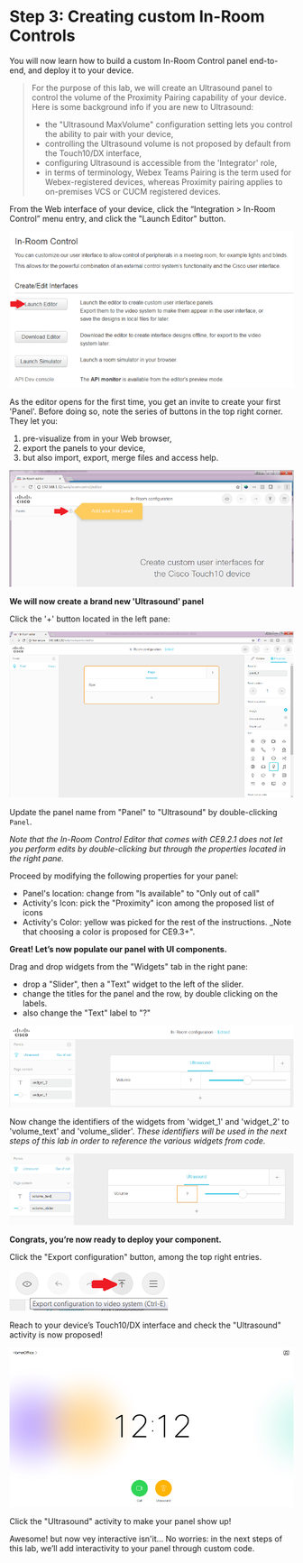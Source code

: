 # Step 3: Creating custom In-Room Controls

You will now learn how to build a custom In-Room Control panel end-to-end, and deploy it to your device. 

> For the purpose of this lab, we will create an Ultrasound panel to control the volume of the Proximity Pairing capability of your device. Here is some background info if you are new to Ultrasound:
> - the "Ultrasound MaxVolume" configuration setting lets you control the ability to pair with your device,
> - controlling the Ultrasound volume is not proposed by default from the Touch10/DX interface,
> - configuring Ultrasound is accessible from the 'Integrator' role,
> - in terms of terminology, Webex Teams Pairing is the term used for Webex-registered devices, whereas Proximity pairing applies to on-premises VCS or CUCM registered devices.


From the Web interface of your device, click the “Integration > In-Room Control” menu entry, and click the "Launch Editor" button.


![In-Room Controls page](assets/images/step2-controls-editor-page-launch.png)


As the editor opens for the first time, you get an invite to create your first 'Panel'.
Before doing so, note the series of buttons in the top right corner. They let you:
1. pre-visualize from in your Web browser,
2. export the panels to your device,
3. but also import, export, merge files and access help.

![Editor Dashboard](assets/images/step3-editor-dashboard.png)


**We will now create a brand new 'Ultrasound' panel**

Click the '+' button located in the left pane:

![New Panel](assets/images/step3-editor-new-panel.png)


Update the panel name from "Panel" to "Ultrasound" by double-clicking `Panel`.

_Note that the In-Room Control Editor that comes with CE9.2.1 does not let you perform edits by double-clicking but through the properties located in the right pane._

Proceed by modifying the following properties for your panel:
- Panel's location: change from "Is available" to "Only out of call"
- Activity's Icon: pick the "Proximity" icon among the proposed list of icons
- Activity's Color: yellow was picked for the rest of the instructions. _Note that choosing a color is proposed for CE9.3+".

**Great! Let’s now populate our panel with UI components.**

Drag and drop widgets from the "Widgets" tab in the right pane:
- drop a "Slider", then a  "Text" widget to the left of the slider.
- change the titles for the panel and the row, by double clicking on the labels.
- also change the "Text" label to "?" 

![Widgets](assets/images/step3-editor-widgets.png)


Now change the identifiers of the widgets from 'widget_1' and 'widget_2' to 'volume_text' and 'volume_slider'.
_These identifiers will be used in the next steps of this lab in order to reference the various widgets from code._

![Widgets renamed](assets/images/step3-widgets-renamed.png)


**Congrats, you’re now ready to deploy your component.**

Click the "Export configuration" button, among the top right entries.

![Export Configuration](assets/images/step3-top-right-entries.png)


Reach to your device’s Touch10/DX interface and check the "Ultrasound" activity is now proposed!

![Ultrasound Activity](assets/images/step3-ultrasound-activity.png)


Click the "Ultrasound" activity to make your panel show up!

Awesome! but now vey interactive isn'it... 
No worries: in the next steps of this lab, we’ll add interactivity to your panel through custom code.
